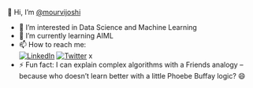 👋 Hi, I’m [@mourvijoshi](https://github.com/mourvijoshi)  
- 👀 I’m interested in Data Science and Machine Learning  
- 🌱 I’m currently learning AIML  
- 📫 How to reach me:  
  [![LinkedIn](./images/linkedin-icon.png)](https://www.linkedin.com/in/mourvi-joshi-4ab09a209/) 
  [![Twitter](./images/twitter-icon.png)](https://x.com/MourviJ)  x
- ⚡ Fun fact: I can explain complex algorithms with a Friends analogy – because who doesn’t learn better with a little Phoebe Buffay logic? 😄


<!---
mourvijoshi/mourvijoshi is a ✨ special ✨ repository because its `README.md` (this file) appears on your GitHub profile.
You can click the Preview link to take a look at your changes.
--->

